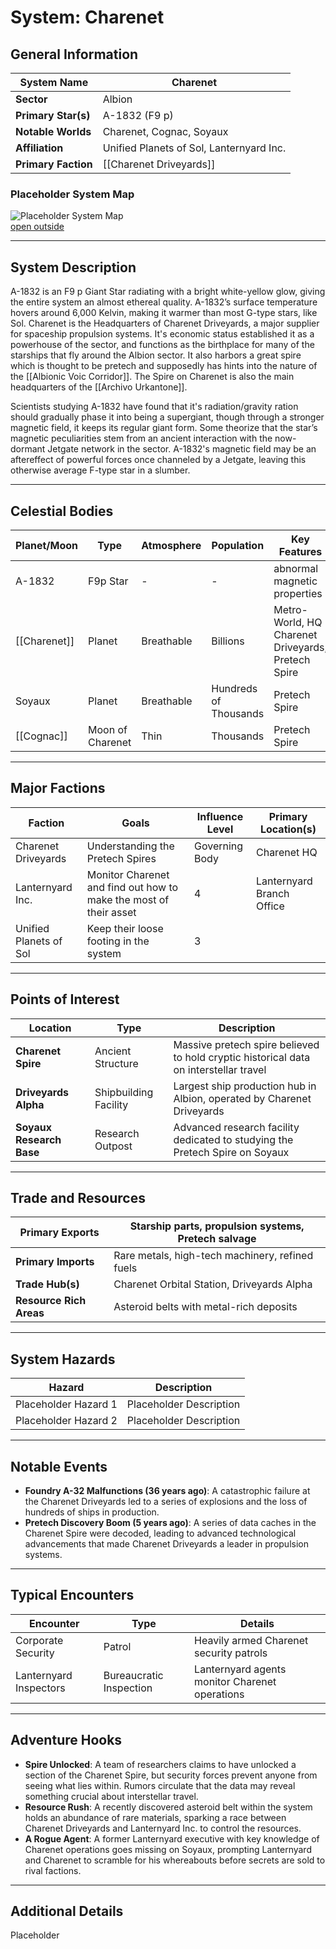# System: Charenet

## General Information 

| **System Name**     | Charenet                                 |
| ------------------- | ---------------------------------------- |
| **Sector**          | Albion                                   |
| **Primary Star(s)** | A-1832 (F9 p)                            |
| **Notable Worlds**  | Charenet, Cognac, Soyaux                 |
| **Affiliation**     | Unified Planets of Sol, Lanternyard Inc. |
| **Primary Faction** | [[Charenet Driveyards]]                  |

### Placeholder System Map

![Placeholder System Map](https://publish-01.obsidian.md/access/36b98e212e9d73fe1bd4813f96b0fd71/z_Assets/Misc/ImagePlaceholder.png)  
[open outside](https://obsidianttrpgtutorials.com/z_Assets/Misc/ImagePlaceholder.png)

---

## System Description 

A-1832 is an F9 p Giant Star radiating with a bright white-yellow glow, giving the entire system an almost ethereal quality. A-1832’s surface temperature hovers around 6,000 Kelvin, making it warmer than most G-type stars, like Sol. Charenet is the Headquarters of Charenet Driveyards, a major supplier for spaceship propulsion systems. It's economic status established it as a powerhouse of the sector, and functions as the birthplace for many of the starships that fly around the Albion sector. It also harbors a great spire which is thought to be pretech and supposedly has hints into the nature of the [[Albionic Voic Corridor]]. The Spire on Charenet is also the main headquarters of the [[Archivo Urkantone]].

Scientists studying A-1832 have found that it's radiation/gravity ration should gradually phase it into being a supergiant, though through a stronger magnetic field, it keeps its regular giant form. Some theorize that the star’s magnetic peculiarities stem from an ancient interaction with the now-dormant Jetgate network in the sector. A-1832's magnetic field may be an aftereffect of powerful forces once channeled by a Jetgate, leaving this otherwise average F-type star in a slumber.

---

## Celestial Bodies 

| **Planet/Moon** | **Type**         | **Atmosphere** | **Population**        | **Key Features**                                   |
| --------------- | ---------------- | -------------- | --------------------- | -------------------------------------------------- |
| A-1832          | F9p Star         | -              | -                     | abnormal magnetic properties                       |
| [[Charenet]]    | Planet           | Breathable     | Billions              | Metro-World, HQ Charenet Driveyards, Pretech Spire |
| Soyaux          | Planet           | Breathable     | Hundreds of Thousands | Pretech Spire                                      |
| [[Cognac]]      | Moon of Charenet | Thin           | Thousands             | Pretech Spire                                      |

---

## Major Factions 

| **Faction**            | **Goals**                                                         | **Influence Level** | **Primary Location(s)**   |
| ---------------------- | ----------------------------------------------------------------- | ------------------- | ------------------------- |
| Charenet Driveyards    | Understanding the Pretech Spires                                  | Governing Body      | Charenet HQ               |
| Lanternyard Inc.       | Monitor Charenet and find out how to make the most of their asset | 4                   | Lanternyard Branch Office |
| Unified Planets of Sol | Keep their loose footing in the system                            | 3                   |                           |

---

## Points of Interest 
|**Location**|**Type**|**Description**|
|---|---|---|
|**Charenet Spire**|Ancient Structure|Massive pretech spire believed to hold cryptic historical data on interstellar travel|
|**Driveyards Alpha**|Shipbuilding Facility|Largest ship production hub in Albion, operated by Charenet Driveyards|
|**Soyaux Research Base**|Research Outpost|Advanced research facility dedicated to studying the Pretech Spire on Soyaux|

---

## Trade and Resources 

| **Primary Exports**     | Starship parts, propulsion systems, Pretech salvage |
| ----------------------- | --------------------------------------------------- |
| **Primary Imports**     | Rare metals, high-tech machinery, refined fuels     |
| **Trade Hub(s)**        | Charenet Orbital Station, Driveyards Alpha          |
| **Resource Rich Areas** | Asteroid belts with metal-rich deposits             |

---

## System Hazards 

| **Hazard**               | **Description**                   |
|--------------------------|-----------------------------------|
| Placeholder Hazard 1     | Placeholder Description           |
| Placeholder Hazard 2     | Placeholder Description           |

---

## Notable Events 
- **Foundry A-32 Malfunctions (36 years ago)**: A catastrophic failure at the Charenet Driveyards led to a series of explosions and the loss of hundreds of ships in production.
- **Pretech Discovery Boom (5 years ago)**: A series of data caches in the Charenet Spire were decoded, leading to advanced technological advancements that made Charenet Driveyards a leader in propulsion systems.

---

## Typical Encounters 

| **Encounter**          | **Type**                | **Details**                                    |
| ---------------------- | ----------------------- | ---------------------------------------------- |
| Corporate Security     | Patrol                  | Heavily armed Charenet security patrols        |
| Lanternyard Inspectors | Bureaucratic Inspection | Lanternyard agents monitor Charenet operations |

---

## Adventure Hooks 
- **Spire Unlocked**: A team of researchers claims to have unlocked a section of the Charenet Spire, but security forces prevent anyone from seeing what lies within. Rumors circulate that the data may reveal something crucial about interstellar travel.
- **Resource Rush**: A recently discovered asteroid belt within the system holds an abundance of rare materials, sparking a race between Charenet Driveyards and Lanternyard Inc. to control the resources.
- **A Rogue Agent**: A former Lanternyard executive with key knowledge of Charenet operations goes missing on Soyaux, prompting Lanternyard and Charenet to scramble for his whereabouts before secrets are sold to rival factions.
---

## Additional Details 

Placeholder
